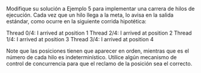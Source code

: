 Modifique su solución a Ejemplo 5 para implementar una carrera de hilos de ejecución. Cada vez que un hilo llega a la meta, lo avisa en la salida estándar, como ocurre en la siguiente corrida hipotética:

Thread 0/4: I arrived at position 1
Thread 2/4: I arrived at position 2
Thread 1/4: I arrived at position 3
Thread 3/4: I arrived at position 4

Note que las posiciones tienen que aparecer en orden, mientras que es el número de cada hilo es indeterminístico. Utilice algún mecanismo de control de concurrencia para que el reclamo de la posición sea el correcto.